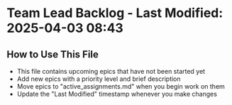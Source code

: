 # Team Lead Backlog - Last Modified: 2025-04-03 08:43

## How to Use This File
- This file contains upcoming epics that have not been started yet
- Add new epics with a priority level and brief description
- Move epics to "active_assignments.md" when you begin work on them
- Update the "Last Modified" timestamp whenever you make changes
